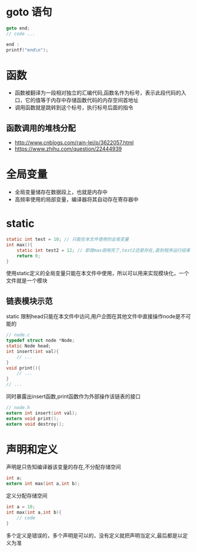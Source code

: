 # goto 语句
```c
goto end;
// code ...

end :
printf("end\n");
```

# 函数
- 函数被翻译为一段相对独立的汇编代码,函数名作为标号，表示此段代码的入口，它的值等于内存中存储函数代码的内存空间首地址
- 调用函数就是跳转到这个标号，执行标号后面的指令
## 函数调用的堆栈分配
- http://www.cnblogs.com/rain-lei/p/3622057.html
- https://www.zhihu.com/question/22444939

# 全局变量
- 全局变量储存在数据段上，也就是内存中
- 高频率使用的局部变量，编译器将其自动存在寄存器中


# static
```c
static int test = 10; // 只能在本文件使用的全局变量
int max(){
    static int test2 = 12; // 即使max调用完了,test2还是存在,直到程序运行结束
    return 0;
}
```
使用static定义的全局变量只能在本文件中使用，所以可以用来实现模块化，一个文件就是一个模块

## 链表模块示范
static 限制head只能在本文件中访问,用户企图在其他文件中直接操作node是不可能的
```c
// node.c
typedef struct node *Node;
static Node head;
int insert(int val){
    // ...
}
void print(){
    // ...
}
// ...
```
同时暴露出insert函数,print函数作为外部操作该链表的接口
```c
// node.h
extern int insert(int val);
extern void print();
extern void destroy();
```

# 声明和定义
声明是只告知编译器该变量的存在,不分配存储空间
```c
int a;
extern int max(int a,int b);
```
定义分配存储空间
```c
int a = 10;
int max(int a,int b){
    // code
}
```
多个定义是错误的，多个声明是可以的，没有定义就把声明当定义,最后都是以定义为准
